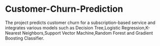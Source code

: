 # Customer-Churn-Prediction
The project predicts customer churn for a subscription-based service and integrates various models such as Decision Tree,Logistic Regression,K-Nearest Neighbors,Support Vector Machine,Random Forest and Gradient Boosting Classifier.
